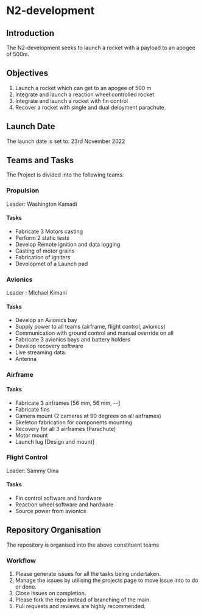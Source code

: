 # N2-development
## Introduction
The N2-development seeks to launch a rocket with a payload to an apogee of 500m.
## Objectives
1. Launch a rocket which can get to an apogee of 500 m
2. Integrate and launch a reaction wheel controlled rocket
3. Integrate and launch a rocket with fin control
4. Recover a rocket with single and dual deloyment parachute.
## Launch Date 
The launch date is set to: 23rd November 2022
## Teams and Tasks
The Project is divided into the following teams:
### Propulsion
Leader: Washington Kamadi
#### Tasks
- Fabricate 3 Motors casting
- Perform 2 static tests
-  Develop Remote ignition and data logging
- Casting of motor grains
- Fabrication of igniters
- Developmet of a  Launch pad
### Avionics
Leader : MIchael Kimani
#### Tasks
- Develop an Avionics bay
- Supply power to all teams (airframe, flight control, avionics)
- Communication with ground control and manual override on all
- Fabricate 3 avionics bays and battery holders
- Develop recovery software 
- Live streaming data.
- Antenna
### Airframe
#### Tasks
- Fabricate 3 airframes [56 mm, 56 mm, --]
- Fabricate fins
- Camera mount (2 cameras at 90 degrees on all airframes)
- Skeleton fabrication for components mounting
- Recovery for all 3 airframes (Parachute)
- Motor mount
- Launch lug [Design and mount]
### Flight Control
Leader: Sammy Oina
#### Tasks
- Fin control software and hardware
- Reaction wheel software and hardware
- Source power from avionics
## Repository Organisation
The repository is organised into the above constituent teams
### Workflow
1. Please generate issues for all the tasks being undertaken.
2. Manage the issues by utilising the projects page to move issue into to do or done.
3. Close issues on completion.
4. Please fork the repo instead of branching of the main.
5. Pull requests and reviews are highly recommended.

